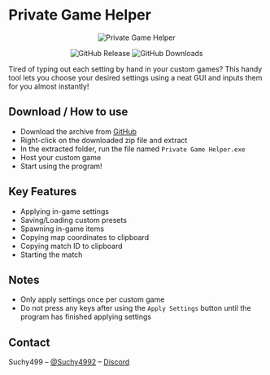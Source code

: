 # Private Game Helper

<p align="center"><img src="https://lookimg.com/images/2024/02/14/QmjqnK.gif" alt="Private Game Helper"></p>

<p align="center">
<img src="https://img.shields.io/github/v/release/Suchy499/PrivateGameHelper-for-Super-Animal-Royale?style=for-the-badge" alt="GitHub Release">
<img src="https://img.shields.io/github/downloads/Suchy499/PrivateGameHelper-for-Super-Animal-Royale/total?style=for-the-badge" alt="GitHub Downloads">
</p>

Tired of typing out each setting by hand in your custom games?
This handy tool lets you choose your desired settings using a neat GUI and inputs them for you almost instantly!

## Download / How to use

- Download the archive from [GitHub](https://github.com/Suchy499/PrivateGameHelper-for-Super-Animal-Royale/releases/download/1.0/Private_Game_Helper_v1.0.zip)
- Right-click on the downloaded zip file and extract
- In the extracted folder, run the file named `Private Game Helper.exe`
- Host your custom game
- Start using the program!

## Key Features

- Applying in-game settings
- Saving/Loading custom presets
- Spawning in-game items
- Copying map coordinates to clipboard
- Copying match ID to clipboard
- Starting the match

## Notes

- Only apply settings once per custom game
- Do not press any keys after using the `Apply Settings` button until the program has finished applying settings

## Contact

Suchy499 – [@Suchy4992](https://twitter.com/Suchy4992) – [Discord](https://discord.gg/vy6m8es752)
